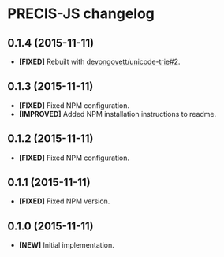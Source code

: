 # PRECIS-JS changelog

## 0.1.4 (2015-11-11)

- **[FIXED]** Rebuilt with [devongovett/unicode-trie#2].

[devongovett/unicode-trie#2]: https://github.com/devongovett/unicode-trie/issues/2

## 0.1.3 (2015-11-11)

- **[FIXED]** Fixed NPM configuration.
- **[IMPROVED]** Added NPM installation instructions to readme.

## 0.1.2 (2015-11-11)

- **[FIXED]** Fixed NPM configuration.

## 0.1.1 (2015-11-11)

- **[FIXED]** Fixed NPM version.

## 0.1.0 (2015-11-11)

- **[NEW]** Initial implementation.

